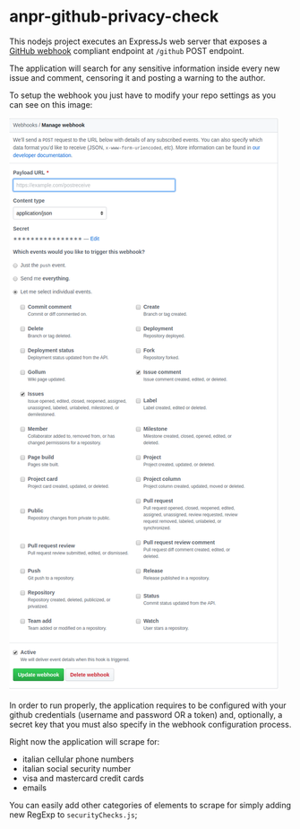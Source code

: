 # anpr-github-privacy-check


This nodejs project executes an ExpressJs web server that exposes a 
[GitHub webhook](https://developer.github.com/webhooks) compliant endpoint
at `/github` POST endpoint.

The application will search for any sensitive information inside every new issue
and comment, censoring it and posting a warning to the author.

To setup the webhook you just have to modify your repo settings as you can
see on this image: 


![Immagine di configurazione web hooks github](https://github.com/SoluzioniFutura/anpr-github-privacy-check/blob/master/info.png?raw=true)


In order to run properly, the application requires to be configured with your
github credentials (username and password OR a token) and, optionally, a secret key
that you must also specify in the webhook configuration process.

Right now the application will scrape for:
- italian cellular phone numbers
- italian social security number
- visa and mastercard credit cards
- emails

You can easily add other categories of elements to scrape for simply adding 
new RegExp to `securityChecks.js`;
